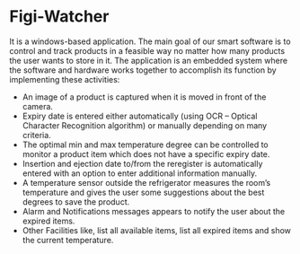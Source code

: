 # Figi-Watcher
It is a windows-based application. The main goal of our smart software is to control and track products in a feasible way no matter how many products the user wants to store in it. The application is an embedded system where the software and hardware works together to accomplish its function by implementing these activities:

* An image of a product is captured when it is moved in front of the camera.
* Expiry date is entered either automatically (using OCR – Optical Character Recognition algorithm) or manually depending on many criteria.
* The optimal min and max temperature degree can be controlled to monitor a product item which does not have a specific expiry date.
* Insertion and ejection date to/from the reregister is automatically entered with an option to enter additional information manually.
* A temperature sensor outside the refrigerator measures the room’s temperature and gives the user some suggestions about the best degrees to save the product.
* Alarm and Notifications messages appears to notify the user about the expired items.
* Other Facilities like, list all available items, list all expired items and show the current temperature.